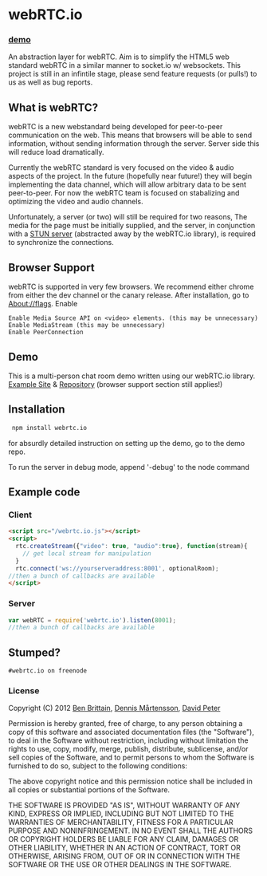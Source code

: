 # webRTC.io
### [demo](http://bit.ly/webrtcio)
An abstraction layer for webRTC. Aim is to simplify the HTML5 web standard webRTC in a similar manner to socket.io w/ websockets. This project is still in an infintile stage, please send feature requests (or pulls!) to us as well as bug reports.

## What is webRTC?
webRTC is a new webstandard being developed for peer-to-peer communication on the web. This means that browsers will be able to send information, without sending information through the server. Server side this will reduce load dramatically. 

Currently the webRTC standard is very focused on the video & audio aspects of the project. In the future (hopefully near future!) they will begin implementing the data channel, which will allow arbitrary data to be sent peer-to-peer. For now the webRTC team is focused on stabalizing and optimizing the video and audio channels.

Unfortunately, a server (or two) will still be required for two reasons, The media for the page must be initially supplied, and the server, in conjunction with a [STUN server](http://en.wikipedia.org/wiki/STUN) (abstracted away by the webRTC.io library), is required to synchronize the connections.

## Browser Support
webRTC is supported in very few browsers. We recommend either chrome from either the dev channel or the canary release.
After installation, go to [About://flags](chrome://flags/). Enable
```
Enable Media Source API on <video> elements. (this may be unnecessary)
Enable MediaStream (this may be unnecessary)
Enable PeerConnection
```

## Demo
This is a multi-person chat room demo written using our webRTC.io library. [Example Site](http://bit.ly/webrtcio) & [Repository](http://www.github.com/webRTC/webrtc.io-demo/) (browser support section still applies!)

## Installation
```bash
 npm install webrtc.io
```
for absurdly detailed instruction on setting up the demo, go to the demo repo.

To run the server in debug mode, append '-debug' to the node command

## Example code

### Client


```html
<script src="/webrtc.io.js"></script>
<script>
  rtc.createStream({"video": true, "audio":true}, function(stream){
    // get local stream for manipulation
  }
  rtc.connect('ws://yourserveraddress:8001', optionalRoom);
//then a bunch of callbacks are available
</script>
```

### Server

```javascript
var webRTC = require('webrtc.io').listen(8001);
//then a bunch of callbacks are available
```

## Stumped?
```
#webrtc.io on freenode
```

### License
Copyright (C) 2012 [Ben Brittain](https://github.com/cavedweller), [Dennis Mårtensson](https://github.com/dennismartensson), [David Peter](https://github.com/sarenji)

Permission is hereby granted, free of charge, to any person obtaining a copy of this software and associated documentation files (the "Software"), to deal in the Software without restriction, including without limitation the rights to use, copy, modify, merge, publish, distribute, sublicense, and/or sell copies of the Software, and to permit persons to whom the Software is furnished to do so, subject to the following conditions:

The above copyright notice and this permission notice shall be included in all copies or substantial portions of the Software.

THE SOFTWARE IS PROVIDED "AS IS", WITHOUT WARRANTY OF ANY KIND, EXPRESS OR IMPLIED, INCLUDING BUT NOT LIMITED TO THE WARRANTIES OF MERCHANTABILITY, FITNESS FOR A PARTICULAR PURPOSE AND NONINFRINGEMENT. IN NO EVENT SHALL THE AUTHORS OR COPYRIGHT HOLDERS BE LIABLE FOR ANY CLAIM, DAMAGES OR OTHER LIABILITY, WHETHER IN AN ACTION OF CONTRACT, TORT OR OTHERWISE, ARISING FROM, OUT OF OR IN CONNECTION WITH THE SOFTWARE OR THE USE OR OTHER DEALINGS IN THE SOFTWARE.
